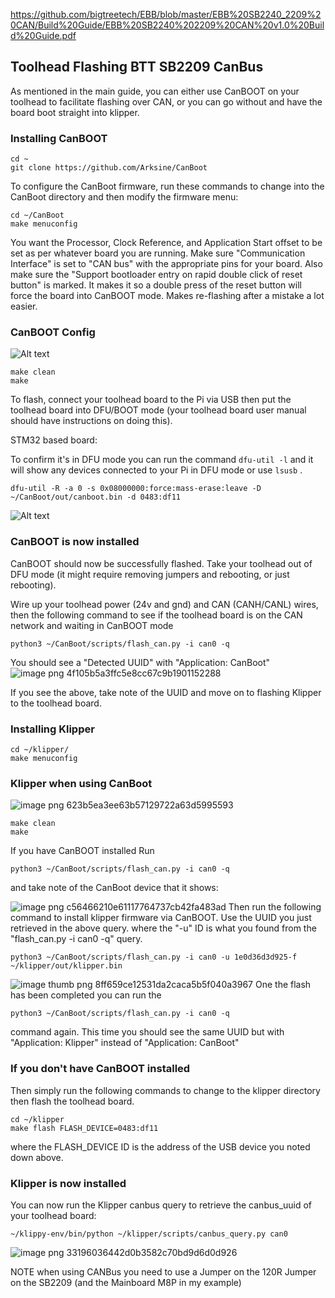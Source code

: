https://github.com/bigtreetech/EBB/blob/master/EBB%20SB2240_2209%20CAN/Build%20Guide/EBB%20SB2240%202209%20CAN%20v1.0%20Build%20Guide.pdf

## Toolhead Flashing BTT SB2209 CanBus
<p> As mentioned in the main guide, you can either use CanBOOT on your toolhead to facilitate 
  flashing over CAN, or you can go without and have the board boot straight into klipper.</p>

### Installing CanBOOT

```
cd ~
git clone https://github.com/Arksine/CanBoot
```
To configure the CanBoot firmware, run these commands to change into the CanBoot directory and then modify the firmware menu:
```
cd ~/CanBoot
make menuconfig
```
You want the Processor, Clock Reference, and Application Start offset to be set as per whatever board you are running. Make sure "Communication Interface" is set to "CAN bus" with the appropriate pins for your board. Also make sure the "Support bootloader entry on rapid double click of reset button" is marked. It makes it so a double press of the reset button will force the board into CanBOOT mode. Makes re-flashing after a mistake a lot easier.

### CanBOOT Config

![Alt text](https://www.teamfdm.com/uploads/monthly_2023_05/image.png.07956cacf85e49a21a5cd36210999534.png)

```
make clean
make
```
To flash, connect your toolhead board to the Pi via USB then put the toolhead board into DFU/BOOT mode (your toolhead board user manual should have instructions on doing this).

STM32 based board:

To confirm it's in DFU mode you can run the command `dfu-util -l` and it will show any devices connected to your Pi in DFU mode or use `lsusb` .
```
dfu-util -R -a 0 -s 0x08000000:force:mass-erase:leave -D ~/CanBoot/out/canboot.bin -d 0483:df11
```
![Alt text](https://www.teamfdm.com/uploads/monthly_2023_05/image.png.8a9f1e4a1f6d1ddd6763989cd716c356.png)

### CanBOOT is now installed

CanBOOT should now be successfully flashed. Take your toolhead out of DFU mode (it might require removing jumpers and rebooting, or just rebooting).

Wire up your toolhead power (24v and gnd) and CAN (CANH/CANL) wires, then the following command to see if the toolhead board is on the CAN network and waiting in CanBOOT mode
```
python3 ~/CanBoot/scripts/flash_can.py -i can0 -q
```
You should see a "Detected UUID" with "Application: CanBoot"
![image png 4f105b5a3ffc5e8cc67c9b1901152288](https://github.com/baz-snow-ss/Voron-2.4-R2/assets/99566898/5728c898-574f-4826-b053-7114e665c584)

If you see the above, take note of the UUID and move on to flashing Klipper to the toolhead board.

### Installing Klipper
```
cd ~/klipper/
make menuconfig
```
### Klipper when using CanBoot
![image png 623b5ea3ee63b57129722a63d5995593](https://github.com/baz-snow-ss/Voron-2.4-R2/assets/99566898/4493907c-3ed0-4ae5-87ac-a1842f8e4820)
```
make clean
make
```
If you have CanBOOT installed
Run 
```
python3 ~/CanBoot/scripts/flash_can.py -i can0 -q
```
and take note of the CanBoot device that it shows:

![image png c56466210e61117764737cb42fa483ad](https://github.com/baz-snow-ss/Voron-2.4-R2/assets/99566898/50361937-831d-47a1-8ccb-45336e898650)
Then run the following command to install klipper firmware via CanBOOT. Use the UUID you just retrieved in the above query.
where the "-u" ID is what you found from the "flash_can.py -i can0 -q" query.
```
python3 ~/CanBoot/scripts/flash_can.py -i can0 -u 1e0d36d3d925-f ~/klipper/out/klipper.bin
```
![image thumb png 8ff659ce12531da2caca5b5f040a3967](https://github.com/baz-snow-ss/Voron-2.4-R2/assets/99566898/50704144-482c-4793-bfb7-c313c7bb9caa)
One the flash has been completed you can run the
```
python3 ~/CanBoot/scripts/flash_can.py -i can0 -q
```
command again. This time you should see the same UUID but with "Application: Klipper" instead of "Application: CanBoot"


### If you don't have CanBOOT installed
Then simply run the following commands to change to the klipper directory then flash the toolhead board.
```
cd ~/klipper
make flash FLASH_DEVICE=0483:df11
```
where the FLASH_DEVICE ID is the address of the USB device you noted down above.

### Klipper is now installed
You can now run the Klipper canbus query to retrieve the canbus_uuid of your toolhead board:
```
~/klippy-env/bin/python ~/klipper/scripts/canbus_query.py can0
```
![image png 33196036442d0b3582c70bd9d6d0d926](https://github.com/baz-snow-ss/Voron-2.4-R2/assets/99566898/dcdf5f53-0082-40e1-bb6f-da7ab07ba8a1)

NOTE when using CANBus you need to use a Jumper on the 120R Jumper on the SB2209 (and the Mainboard M8P in my example)
